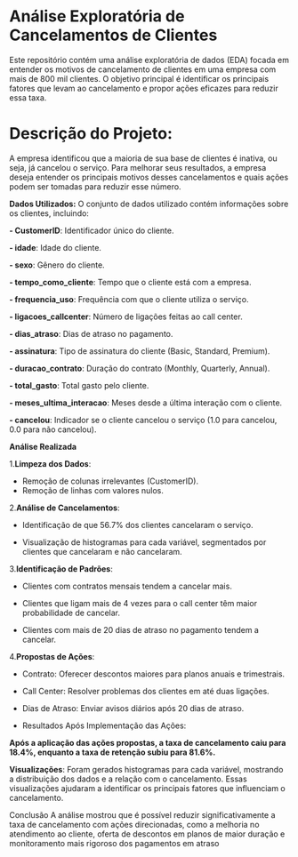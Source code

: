 # Análise Exploratória de Cancelamentos de Clientes
Este repositório contém uma análise exploratória de dados (EDA) focada em entender os motivos de cancelamento de clientes em uma empresa com mais de 800 mil clientes. O objetivo principal é identificar os principais fatores que levam ao cancelamento e propor ações eficazes para reduzir essa taxa.

# Descrição do Projeto:
A empresa identificou que a maioria de sua base de clientes é inativa, ou seja, já cancelou o serviço. Para melhorar seus resultados, a empresa deseja entender os principais motivos desses cancelamentos e quais ações podem ser tomadas para reduzir esse número.

**Dados Utilizados:**
O conjunto de dados utilizado contém informações sobre os clientes, incluindo:

**- CustomerID**: Identificador único do cliente.

**- idade**: Idade do cliente.

**- sexo**: Gênero do cliente.

**- tempo_como_cliente**: Tempo que o cliente está com a empresa.

**- frequencia_uso**: Frequência com que o cliente utiliza o serviço.

**- ligacoes_callcenter**: Número de ligações feitas ao call center.

**- dias_atraso**: Dias de atraso no pagamento.

**- assinatura**: Tipo de assinatura do cliente (Basic, Standard, Premium).

**- duracao_contrato**: Duração do contrato (Monthly, Quarterly, Annual).

**- total_gasto**: Total gasto pelo cliente.

**- meses_ultima_interacao**: Meses desde a última interação com o cliente.

**- cancelou**: Indicador se o cliente cancelou o serviço (1.0 para cancelou, 0.0 para não cancelou).

**Análise Realizada**

1.**Limpeza dos Dados**:

- Remoção de colunas irrelevantes (CustomerID).
- Remoção de linhas com valores nulos.

2.**Análise de Cancelamentos**:

- Identificação de que 56.7% dos clientes cancelaram o serviço.

- Visualização de histogramas para cada variável, segmentados por clientes que cancelaram e não cancelaram.

3.**Identificação de Padrões**:

- Clientes com contratos mensais tendem a cancelar mais.

- Clientes que ligam mais de 4 vezes para o call center têm maior probabilidade de cancelar.

- Clientes com mais de 20 dias de atraso no pagamento tendem a cancelar.

4.**Propostas de Ações**:

- Contrato: Oferecer descontos maiores para planos anuais e trimestrais.

- Call Center: Resolver problemas dos clientes em até duas ligações.

- Dias de Atraso: Enviar avisos diários após 20 dias de atraso.

- Resultados Após Implementação das Ações:

**Após a aplicação das ações propostas, a taxa de cancelamento caiu para 18.4%, enquanto a taxa de retenção subiu para 81.6%.**

**Visualizações**:
Foram gerados histogramas para cada variável, mostrando a distribuição dos dados e a relação com o cancelamento. Essas visualizações ajudaram a identificar os principais fatores que influenciam o cancelamento.

Conclusão
A análise mostrou que é possível reduzir significativamente a taxa de cancelamento com ações direcionadas, como a melhoria no atendimento ao cliente, oferta de descontos em planos de maior duração e monitoramento mais rigoroso dos pagamentos em atraso
